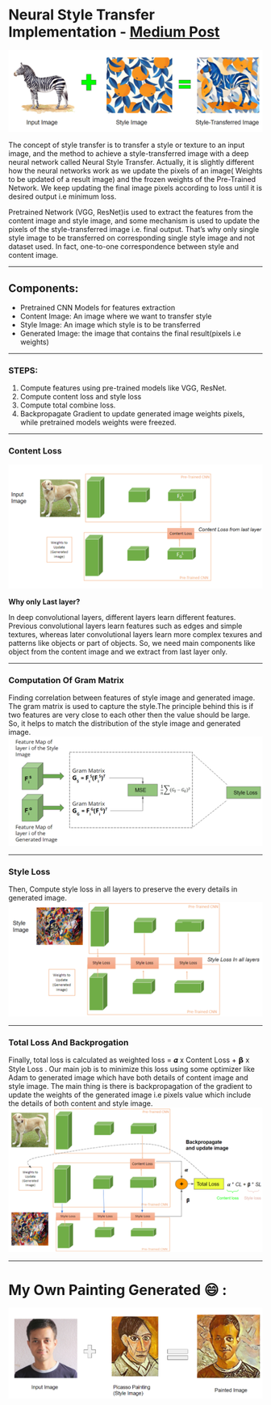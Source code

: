 # Neural Style Transfer Implementation - [Medium Post](https://susant.medium.com/basic-intuition-on-neural-style-transfer-idea-c5ac179d1530)

![Concept of NST](https://github.com/sushant097/Neural-Style-Transfer-Implementation/blob/master/images/nst_gist.png)

The concept of style transfer is to transfer a style or texture to an input image, and the method to achieve a style-transferred image with a deep neural network called Neural Style Transfer.
Actually, it is slightly different how the neural networks work as we update the pixels of an image( Weights to be updated of a result image) and the frozen weights of the Pre-Trained Network. We keep updating the final image pixels according to loss until it is desired output i.e minimum loss.

Pretrained Network (VGG, ResNet)is used to extract the features from the content image and style image, and some mechanism is used to update the pixels of the style-transferred image i.e. final output.
That’s why only single style image to be transferred on corresponding single style image and not dataset used. In fact, one-to-one correspondence between style and content image.
<hr>

## Components:
* Pretrained CNN Models for features extraction
* Content Image: An image where we want to transfer style 
* Style Image: An image which style is to be transferred
* Generated Image: the image that contains the final result(pixels i.e weights)
<hr>

### STEPS:
1. Compute features using pre-trained models like VGG, ResNet.
2. Compute content loss and style loss
3. Compute total combine loss.
4. Backpropagate Gradient to update generated image weights pixels, while pretrained models weights were freezed.
<hr>

### Content Loss
![Content Loss](https://github.com/sushant097/Neural-Style-Transfer-Implementation/blob/master/images/content_loss_new.png)

**Why only Last layer?**


In deep convolutional layers, different layers learn different features.
Previous convolutional layers learn features such as edges and simple textures, whereas later convolutional layers learn more complex texures and patterns like objects or part of objects.
So, we need main components like object from the content image and we extract from last layer only.
<hr>

### Computation Of Gram Matrix
Finding correlation between features of style image and generated image. The gram matrix is used to capture the style.The principle behind this is if two features are very close to each other then the value should be large. 
So, it helps to match the distribution of the style image and generated image.
![](https://github.com/sushant097/Neural-Style-Transfer-Implementation/blob/master/images/style_loss.png)
<hr>

### Style Loss
Then, Compute style loss in all layers to preserve the every details in generated image.
![](https://github.com/sushant097/Neural-Style-Transfer-Implementation/blob/master/images/style-loss-2.png)
<hr>

### Total Loss And Backprogation
Finally, total loss is calculated as weighted loss = 𝜶 x Content Loss + 𝝱 x Style Loss .
Our main job is to minimize this loss using some optimizer like Adam to generated image which have both details of content image and style image.
The main thing is there is backpropagation of the gradient to update the weights of the generated image i.e pixels value which include the details of both content and style image.
![](https://github.com/sushant097/Neural-Style-Transfer-Implementation/blob/master/images/total_loss.png)
<hr>

# My Own Painting Generated :smile: :
![](images/generated_my_image.png)
